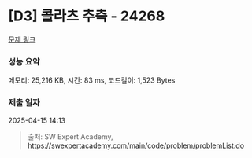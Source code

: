 # [D3] 콜라츠 추측 - 24268 

[문제 링크](https://swexpertacademy.com/main/code/problem/problemDetail.do?contestProbId=AZXNx9OKCYjHBIQx) 

### 성능 요약

메모리: 25,216 KB, 시간: 83 ms, 코드길이: 1,523 Bytes

### 제출 일자

2025-04-15 14:13



> 출처: SW Expert Academy, https://swexpertacademy.com/main/code/problem/problemList.do